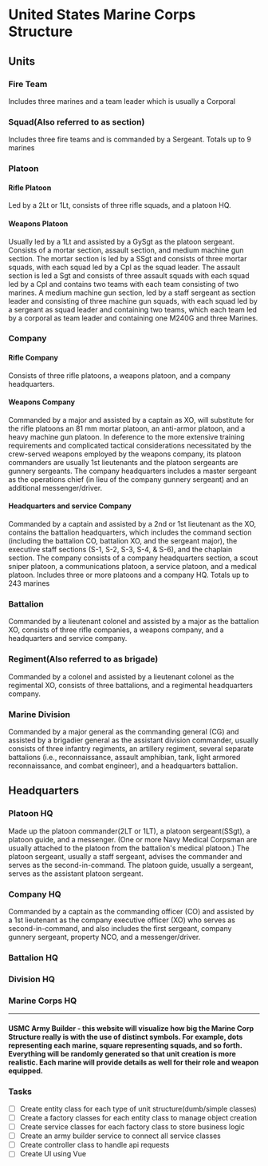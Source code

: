 # United States Marine Corps Structure

## Units
### Fire Team
Includes three marines and a team leader which is usually a Corporal

### Squad(Also referred to as section)
Includes three fire teams and is commanded by a Sergeant. Totals up to 9 marines

### Platoon
#### Rifle Platoon 
Led by a 2Lt or 1Lt, consists of three rifle squads, and a platoon HQ.

#### Weapons Platoon
Usually led by a 1Lt and assisted by a GySgt as the platoon sergeant. Consists of a mortar section, assault section, and medium machine gun section. The mortar section is led by a SSgt and consists of three mortar squads, with each squad led by a Cpl as the squad leader. The assault section is led a Sgt and consists of three assault squads with each squad led by a Cpl and contains two teams with each team consisting of two marines. A medium machine gun section, led by a staff sergeant as section leader and consisting of three machine gun squads, with each squad led by a sergeant as squad leader and containing two teams, which each team led by a corporal as team leader and containing one M240G and three Marines. 

### Company
#### Rifle Company
Consists of three rifle platoons, a weapons platoon, and a company headquarters.

#### Weapons Company
Commanded by a major and assisted by a captain as XO, will substitute for the rifle platoons an 81 mm mortar platoon, an anti-armor platoon, and a heavy machine gun platoon. In deference to the more extensive training requirements and complicated tactical considerations necessitated by the crew-served weapons employed by the weapons company, its platoon commanders are usually 1st lieutenants and the platoon sergeants are gunnery sergeants. The company headquarters includes a master sergeant as the operations chief (in lieu of the company gunnery sergeant) and an additional messenger/driver.

#### Headquarters and service Company
Commanded by a captain and assisted by a 2nd or 1st lieutenant as the XO, contains the battalion headquarters, which includes the command section (including the battalion CO, battalion XO, and the sergeant major), the executive staff sections (S-1, S-2, S-3, S-4, & S-6), and the chaplain section. The company consists of a company headquarters section, a scout sniper platoon, a communications platoon, a service platoon, and a medical platoon.
Includes three or more platoons and a company HQ. Totals up to 243 marines

### Battalion
Commanded by a lieutenant colonel and assisted by a major as the battalion XO, consists of three rifle companies, a weapons company, and a headquarters and service company.

### Regiment(Also referred to as brigade)
Commanded by a colonel and assisted by a lieutenant colonel as the regimental XO, consists of three battalions, and a regimental headquarters company.

### Marine Division
Commanded by a major general as the commanding general (CG) and assisted by a brigadier general as the assistant division commander, usually consists of three infantry regiments, an artillery regiment, several separate battalions (i.e., reconnaissance, assault amphibian, tank, light armored reconnaissance, and combat engineer), and a headquarters battalion.

## Headquarters
### Platoon HQ
Made up the platoon commander(2LT or 1LT), a platoon sergeant(SSgt), a platoon guide, and a messenger. (One or more Navy Medical Corpsman are usually attached to the platoon from the battalion's medical platoon.) The platoon sergeant, usually a staff sergeant, advises the commander and serves as the second-in-command. The platoon guide, usually a sergeant, serves as the assistant platoon sergeant.

### Company HQ
Commanded by a captain as the commanding officer (CO) and assisted by a 1st lieutenant as the company executive officer (XO) who serves as second-in-command, and also includes the first sergeant, company gunnery sergeant, property NCO, and a messenger/driver.

### Battalion HQ

### Division HQ

### Marine Corps HQ

---
#### USMC Army Builder - this website will visualize how big the Marine Corp Structure really is with the use of distinct symbols. For example, dots representing each marine, square representing squads, and so forth. Everything will be randomly generated so that unit creation is more realistic. Each marine will provide details as well for their role and weapon equipped.

### Tasks
- [ ] Create entity class for each type of unit structure(dumb/simple classes)
- [ ] Create a factory classes for each entity class to manage object creation
- [ ] Create service classes for each factory class to store business logic
- [ ] Create an army builder service to connect all service classes
- [ ] Create controller class to handle api requests
- [ ] Create UI using Vue